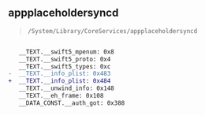 ## appplaceholdersyncd

> `/System/Library/CoreServices/appplaceholdersyncd`

```diff

   __TEXT.__swift5_mpenum: 0x8
   __TEXT.__swift5_proto: 0x4
   __TEXT.__swift5_types: 0xc
-  __TEXT.__info_plist: 0x483
+  __TEXT.__info_plist: 0x484
   __TEXT.__unwind_info: 0x148
   __TEXT.__eh_frame: 0x108
   __DATA_CONST.__auth_got: 0x388

```
